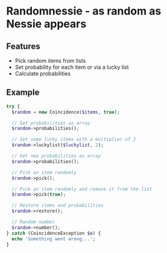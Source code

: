# Randomnessie - as random as Nessie appears

## Features

- Pick random items from lists
- Set probability for each item or via a lucky list
- Calculate probabilities

## Example

```php
try {
  $random = new Coincidence($items, true);

  // Get probabilities as array
  $random->probabilities();

  // Set some lucky items with a multiplier of 2
  $random->luckylist($luckylist, 2);

  // Get new probabilities as array
  $random->probabilities();

  // Pick an item randomly
  $random->pick();

  // Pick an item randomly and remove it from the list
  $random->pick(true);

  // Restore items and probabilities
  $random->restore();

  // Random number
  $random->number();
} catch (CoincidenceException $e) {
  echo 'Something went wrong...';
}
```
